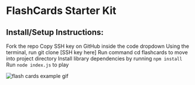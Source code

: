 # FlashCards Starter Kit

## Install/Setup Instructions:
Fork the repo
Copy SSH key on GitHub inside the code dropdown
Using the terminal, run git clone [SSH key here]
Run command cd flashcards to move into project directory
Install library dependencies by running `npm install`
Run `node index.js` to play

![flash cards example gif](https://media.giphy.com/media/1zkb1q58eTiTH6D7wc/giphy.gif)




